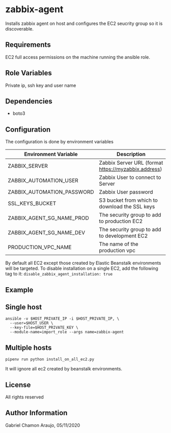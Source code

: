 zabbix-agent
=========

Installs zabbix agent on host and configures the EC2 seucrity group so it is
discoverable.

Requirements
------------

EC2 full access permissions on the machine running the ansible role.

Role Variables
--------------

Private ip, ssh key and user name

Dependencies
------------

* boto3

Configuration
----------------

The configuration is done by environment variables

| Environment Variable       | Description                                         |
|----------------------------|-----------------------------------------------------|
| ZABBIX_SERVER              | Zabbix Server URL (format https://myzabbix.address) |
| ZABBIX_AUTOMATION_USER     | Zabbix User to connect to Server                    |
| ZABBIX_AUTOMATION_PASSWORD | Zabbix User password                                |
| SSL_KEYS_BUCKET            | S3 bucket from which to download the SSL keys       |
| ZABBIX_AGENT_SG_NAME_PROD  | The security group to add to production EC2         |
| ZABBIX_AGENT_SG_NAME_DEV   | The security group to add to development EC2        |
| PRODUCTION_VPC_NAME        | The name of the production vpc                      |

By default all EC2 except those created by Elastic Beanstalk environments will be
targeted. To disable installation on a single EC2, add the following tag to it: `disable_zabbix_agent_installation: true`

Example
----------------

## Single host
```shell script
ansible -v $HOST_PRIVATE_IP -i $HOST_PRIVATE_IP, \
  --user=$HOST_USER \
  --key-file=$HOST_PRIVATE_KEY \
  --module-name=import_role --args name=zabbix-agent
```

## Multiple hosts

```shell script
pipenv run python install_on_all_ec2.py
```

It will ignore all ec2 created by beanstalk environments.

License
-------

All rights reserved

Author Information
------------------

Gabriel Chamon Araujo, 05/11/2020
